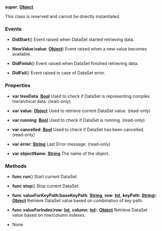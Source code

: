 **super**: **[Object](Object.md)**

This class is reserved and cannot be directly instantiated.



### Events

* **DidStart**()
Event raised when DataSet started retrieving data.

* **NewValue**(**value**: **[Object](../gravity/object.md)**)
Event raised when a new value becomes available.

* **DidFinish**()
Event raised when DataSet finished retrieving data.

* **DidFail**()
Event raised in case of DataSet error.



### Properties

* **var** **treeData**: **[Bool](../gravity/bool.md)**
Used to check if DataSet is representing complex hierarchical data. \(read-only\)

* **var** **value**: **[Object](../gravity/object.md)**
Used to retrieve current DataSet value. \(read-only\)

* **var** **running**: **[Bool](../gravity/bool.md)**
Used to check if DataSet is running. \(read-only\)

* **var** **cancelled**: **[Bool](../gravity/bool.md)**
Used to check if DataSet has been cancelled. \(read-only\)

* **var** **error**: **[String](../gravity/string.md)**
Last Error message. \(read-only\)

* **var** **objectName**: **[String](../gravity/string.md)**
The name of the object.



### Methods

* **func** **run**()
Start current DataSet.

* **func** **stop**()
Stop current DataSet.

* **func** **valueForKeyPath**(**baseKeyPath**: **[String](../gravity/string.md)**, **row**: **[Int](../gravity/int.md)**, **keyPath**: **[String](../gravity/string.md)**): <strong>[Object](../gravity/object.md)</strong> 
Retrieve DataSet value based on combination of key path.

* **func** **valueForIndex**(**row**: **[Int](../gravity/int.md)**, **column**: **[Int](../gravity/int.md)**): <strong>[Object](../gravity/object.md)</strong> 
Retrieve DataSet value based on row/column indexes.



* None

